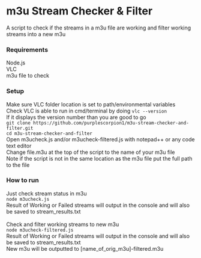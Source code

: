 # m3u Stream Checker & Filter
A script to check if the streams in a m3u file are working and filter working streams into a new m3u 

### Requirements
Node.js <br>
VLC <br>
m3u file to check <br>

### Setup
Make sure VLC folder location is set to path/environmental variables <br>
Check VLC is able to run in cmd/terminal by doing ```vlc --version``` <br>
If it displays the version number than you are good to go <br>
``` git clone https://github.com/purplescorpion1/m3u-stream-checker-and-filter.git ``` <br>
``` cd m3u-stream-checker-and-filter ``` <br>
Open m3ucheck.js and/or m3ucheck-filtered.js with notepad++ or any code text editor <br>
Change file.m3u at the top of the script to the name of your m3u file <br>
Note if the script is not in the same location as the m3u file put the full path to the file <br>

### How to run
Just check stream status in m3u <br>
``` node m3ucheck.js ``` <br>
Result of Working or Failed streams will output in the console and will also be saved to stream_results.txt <br>
<br>
Check and filter working streams to new m3u <br>
``` node m3ucheck-filtered.js ``` <br>
Result of Working or Failed streams will output in the console and will also be saved to stream_results.txt <br>
New m3u will be outputted to [name_of_orig_m3u]-filtered.m3u
